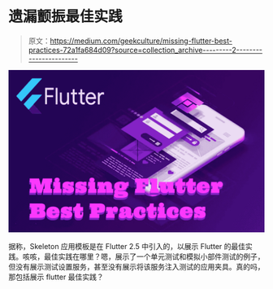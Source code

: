 # 遗漏颤振最佳实践

> 原文：<https://medium.com/geekculture/missing-flutter-best-practices-72a1fa684d09?source=collection_archive---------2----------------------->

![](img/92a2421f840b4e1fd80819e5b4fcc3fc.png)

据称，Skeleton 应用模板是在 Flutter 2.5 中引入的，以展示 Flutter 的最佳实践。咳咳，最佳实践在哪里？嗯，展示了一个单元测试和模拟小部件测试的例子，但没有展示测试设置服务，甚至没有展示将该服务注入测试的应用夹具。真的吗，那包括展示 flutter 最佳实践？